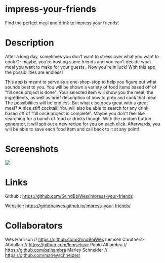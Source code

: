 # impress-your-friends
Find the perfect meal and drink to impress your friends!


# Description
After a long day, sometimes you don't want to stress over what you want to cook.Or maybe, you're hosting some friends and you can't decide what meal you want to make for your guests.. Now you're in luck! With this app, the possibilities are endless! 

This app is meant to serve as a one-shop-stop to help you figure out what sounds best to you. You will be shown a variety of food items based off of "fill once project is done". Your selected item will show you the meal, the ingredients, as well as brief description of how to prep and cook that meal. The possibilities will be endless. But what else goes great with a great meal? A nice stiff cocktail! You will also be able to search for any drink based off of "fill once project is complete". Maybe you don't feel like searching for a bunch of food or drinks though. With the random button generator, it will spit out a new recipe for you on each click. Afterwards, you will be able to save each food item and call back to it at any point!
# Screenshots


<img src="./Assets/images/IYF.gif">


# Links

Github : https://github.com/GrindBoiWes/impress-your-friends

Website : https://grindboiwes.github.io/impress-your-friends/

# Collaborators 

Wes Harrison // https://github.com/GrindBoiWes
Lemseh Carothers-Abdullah // https://github.com/lemsehcar
Paolo Alhambra // https://github.com/palhambra 
Marley Schneider // https://github.com/marleyschneiderr